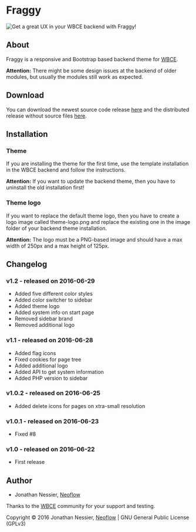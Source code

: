 # Fraggy

![Get a great UX in your WBCE backend with Fraggy!](https://fraggy.neoflow.ch/example.jpg "Get a great UX in your WBCE backend with Fraggy")

## About

Fraggy is a responsive and Bootstrap based backend theme for [WBCE](http://wbce.org).

**Attention:** There might be some design issues at the backend of older modules, but usually the modules still work as expected.

## Download

You can download the newest source code release [here](https://github.com/rjgamer/Fraggy-Backend-Theme/releases) and the distributed release without source files [here](https://fraggy.neoflow.ch/downloads/).

## Installation

### Theme

If you are installing the theme for the first time, use the template installation in the WBCE backend and follow the instructions.

**Attention:** If you want to update the backend theme, then you have to uninstall the old installation first!

### Theme logo

If you want to replace the default theme logo, then you have to create a logo image called theme-logo.png and replace the existing one in the image folder of your backend theme installation.

**Attention:** The logo must be a PNG-based image and should have a max width of 250px and a max height of 125px.

## Changelog

### v1.2 - released on 2016-06-29

 * Added five different color styles
 * Added color switcher to sidebar
 * Added theme logo
 * Added system info on start page
 * Removed sidebar brand
 * Removed additional logo

### v1.1 - released on 2016-06-28

 * Added flag icons
 * Fixed cookies for page tree
 * Added additional logo
 * Added API to get system information
 * Added PHP version to sidebar

### v1.0.2 - released on 2016-06-25

 * Added delete icons for pages on xtra-small resolution

### v1.0.1 - released on 2016-06-23

 * Fixed #8

### v1.0 - released on 2016-06-22

 * First release

## Author

* Jonathan Nessier, [Neoflow](https://www.neoflow.ch)

Thanks to the [WBCE](http://wbce.org) community for your support and testing.

Copyright © 2016 Jonathan Nessier, [Neoflow](https://www.neoflow.ch) | GNU General Public License (GPLv3)
